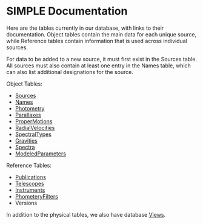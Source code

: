 # SIMPLE Documentation

Here are the tables currently in our database, with links to their documentation. 
Object tables contain the main data for each unique source, while Reference tables contain information 
that is used across individual sources.

For data to be added to a new source, it must first exist in the Sources table. 
All sources must also contain at least one entry in the Names table, 
which can also list additional designations for the source.

Object Tables:
 - [Sources](Sources.md)
 - [Names](Names.md)
 - [Photometry](Photometry.md)
 - [Parallaxes](Parallaxes.md)
 - [ProperMotions](ProperMotions.md)
 - [RadialVelocities](RadialVelocities.md)
 - [SpectralTypes](SpectralTypes.md)
 - [Gravities](Gravities.md)
 - [Spectra](Spectra.md)
 - [ModeledParameters](ModeledParameters.md)
 
Reference Tables:
 - [Publications](Publications.md)
 - [Telescopes](Telescopes.md)
 - [Instruments](Instruments.md)
 - [PhometeryFilters](PhotometryFilters.md)
 - Versions

In addition to the physical tables, we also have database [Views](Views.md).